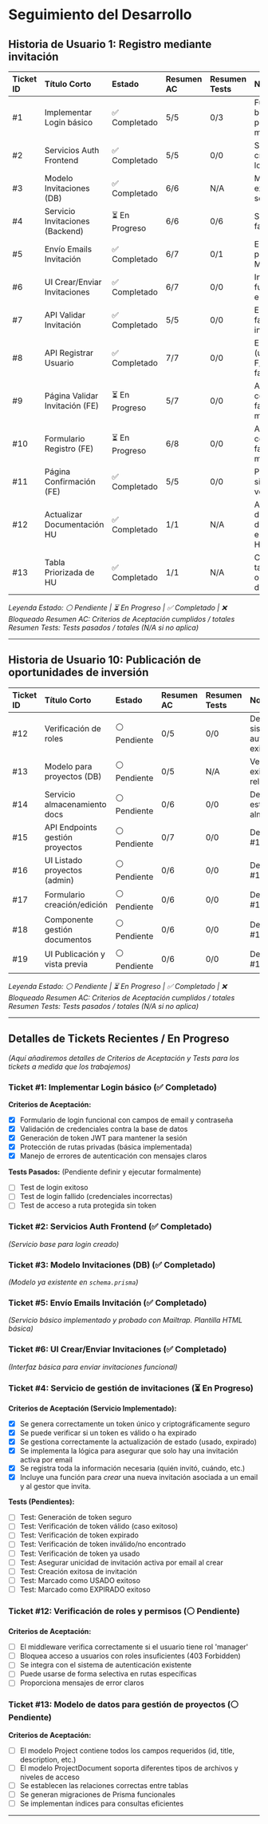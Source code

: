 # Seguimiento del Desarrollo

## Historia de Usuario 1: Registro mediante invitación

| Ticket ID | Título Corto                     | Estado        | Resumen AC | Resumen Tests | Notas                                     |
| :-------- | :------------------------------- | :------------ | :--------- | :------------ | :---------------------------------------- |
| #1        | Implementar Login básico         | ✅ Completado | 5/5        | 0/3           | Funcionalidad básica probada manualmente  |
| #2        | Servicios Auth Frontend          | ✅ Completado | 5/5        | 0/0           | Servicio base creado para login         |
| #3        | Modelo Invitaciones (DB)         | ✅ Completado | 6/6        | N/A           | Modelo ya existe en schema.prisma       |
| #4        | Servicio Invitaciones (Backend)  | ⏳ En Progreso | 6/6        | 0/6           | Servicio OK, faltan tests             |
| #5        | Envío Emails Invitación        | ✅ Completado | 6/7        | 0/1           | Envío básico probado con Mailtrap       |
| #6        | UI Crear/Enviar Invitaciones     | ✅ Completado | 6/7        | 0/0           | Interfaz básica funcional para enviar    |
| #7        | API Validar Invitación         | ✅ Completado | 5/5        | 0/0           | Endpoint OK, falta test integración    |
| #8        | API Registrar Usuario          | ✅ Completado | 7/7        | 0/0           | Endpoint OK (usa F/LName), falta TDD |
| #9        | Página Validar Invitación (FE) | ⏳ En Progreso | 5/7        | 0/0           | API real conectada, falta test manual |
| #10       | Formulario Registro (FE)       | ⏳ En Progreso | 6/8        | 0/0           | API real conectada, falta test manual |
| #11       | Página Confirmación (FE)       | ✅ Completado | 5/5        | 0/0           | Página creada, sin lógica verificación |
| #12       | Actualizar Documentación HU    | ✅ Completado | 1/1        | N/A           | Actualización de dependencias entre HU2 y HU10 |
| #13       | Tabla Priorizada de HU         | ✅ Completado | 1/1        | N/A           | Creación de tabla según orden lógico de desarrollo |

*Leyenda Estado: ⚪ Pendiente | ⏳ En Progreso | ✅ Completado | ❌ Bloqueado*
*Resumen AC: Criterios de Aceptación cumplidos / totales*
*Resumen Tests: Tests pasados / totales (N/A si no aplica)*

---

## Historia de Usuario 10: Publicación de oportunidades de inversión

| Ticket ID | Título Corto                     | Estado        | Resumen AC | Resumen Tests | Notas                                     |
| :-------- | :------------------------------- | :------------ | :--------- | :------------ | :---------------------------------------- |
| #12       | Verificación de roles           | ⚪ Pendiente   | 0/5        | 0/0           | Depende de sistema de autenticación existente |
| #13       | Modelo para proyectos (DB)      | ⚪ Pendiente   | 0/5        | N/A           | Verificar si existen modelos relacionados  |
| #14       | Servicio almacenamiento docs    | ⚪ Pendiente   | 0/6        | 0/0           | Definir estrategia de almacenamiento       |
| #15       | API Endpoints gestión proyectos | ⚪ Pendiente   | 0/7        | 0/0           | Depende de #12, #13 y #14                  |
| #16       | UI Listado proyectos (admin)    | ⚪ Pendiente   | 0/6        | 0/0           | Depende de #15                             |
| #17       | Formulario creación/edición     | ⚪ Pendiente   | 0/6        | 0/0           | Depende de #15                             |
| #18       | Componente gestión documentos   | ⚪ Pendiente   | 0/6        | 0/0           | Depende de #14 y #15                       |
| #19       | UI Publicación y vista previa   | ⚪ Pendiente   | 0/6        | 0/0           | Depende de #17                             |

*Leyenda Estado: ⚪ Pendiente | ⏳ En Progreso | ✅ Completado | ❌ Bloqueado*
*Resumen AC: Criterios de Aceptación cumplidos / totales*
*Resumen Tests: Tests pasados / totales (N/A si no aplica)*

---

## Detalles de Tickets Recientes / En Progreso

*(Aquí añadiremos detalles de Criterios de Aceptación y Tests para los tickets a medida que los trabajemos)*

### Ticket #1: Implementar Login básico (✅ Completado)

**Criterios de Aceptación:**
- [X] Formulario de login funcional con campos de email y contraseña
- [X] Validación de credenciales contra la base de datos
- [X] Generación de token JWT para mantener la sesión
- [X] Protección de rutas privadas (básica implementada)
- [X] Manejo de errores de autenticación con mensajes claros

**Tests Pasados:** (Pendiente definir y ejecutar formalmente)
- [ ] Test de login exitoso
- [ ] Test de login fallido (credenciales incorrectas)
- [ ] Test de acceso a ruta protegida sin token

### Ticket #2: Servicios Auth Frontend (✅ Completado)
*(Servicio base para login creado)*

### Ticket #3: Modelo Invitaciones (DB) (✅ Completado)
*(Modelo ya existente en `schema.prisma`)*

### Ticket #5: Envío Emails Invitación (✅ Completado)
*(Servicio básico implementado y probado con Mailtrap. Plantilla HTML básica)*

### Ticket #6: UI Crear/Enviar Invitaciones (✅ Completado)
*(Interfaz básica para enviar invitaciones funcional)*

### Ticket #4: Servicio de gestión de invitaciones (⏳ En Progreso)

**Criterios de Aceptación (Servicio Implementado):**
- [X] Se genera correctamente un token único y criptográficamente seguro
- [X] Se puede verificar si un token es válido o ha expirado
- [X] Se gestiona correctamente la actualización de estado (usado, expirado)
- [X] Se implementa la lógica para asegurar que solo hay una invitación activa por email
- [X] Se registra toda la información necesaria (quién invitó, cuándo, etc.)
- [X] Incluye una función para *crear* una nueva invitación asociada a un email y al gestor que invita.

**Tests (Pendientes):**
- [ ] Test: Generación de token seguro
- [ ] Test: Verificación de token válido (caso exitoso)
- [ ] Test: Verificación de token expirado
- [ ] Test: Verificación de token inválido/no encontrado
- [ ] Test: Verificación de token ya usado
- [ ] Test: Asegurar unicidad de invitación activa por email al crear
- [ ] Test: Creación exitosa de invitación
- [ ] Test: Marcado como USADO exitoso
- [ ] Test: Marcado como EXPIRADO exitoso

### Ticket #12: Verificación de roles y permisos (⚪ Pendiente)

**Criterios de Aceptación:**
- [ ] El middleware verifica correctamente si el usuario tiene rol 'manager'
- [ ] Bloquea acceso a usuarios con roles insuficientes (403 Forbidden)
- [ ] Se integra con el sistema de autenticación existente
- [ ] Puede usarse de forma selectiva en rutas específicas
- [ ] Proporciona mensajes de error claros

### Ticket #13: Modelo de datos para gestión de proyectos (⚪ Pendiente)

**Criterios de Aceptación:**
- [ ] El modelo Project contiene todos los campos requeridos (id, title, description, etc.)
- [ ] El modelo ProjectDocument soporta diferentes tipos de archivos y niveles de acceso
- [ ] Se establecen las relaciones correctas entre tablas
- [ ] Se generan migraciones de Prisma funcionales
- [ ] Se implementan índices para consultas eficientes

--- 